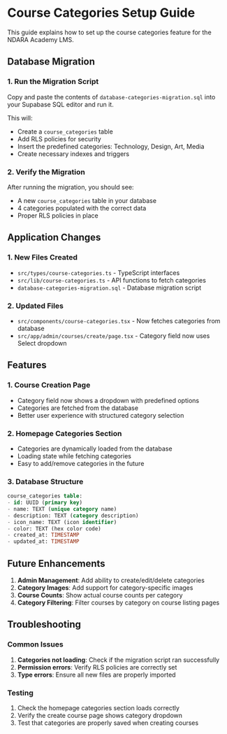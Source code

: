 # Course Categories Setup Guide

This guide explains how to set up the course categories feature for the NDARA Academy LMS.

## Database Migration

### 1. Run the Migration Script

Copy and paste the contents of `database-categories-migration.sql` into your Supabase SQL editor and run it.

This will:
- Create a `course_categories` table
- Add RLS policies for security
- Insert the predefined categories: Technology, Design, Art, Media
- Create necessary indexes and triggers

### 2. Verify the Migration

After running the migration, you should see:
- A new `course_categories` table in your database
- 4 categories populated with the correct data
- Proper RLS policies in place

## Application Changes

### 1. New Files Created

- `src/types/course-categories.ts` - TypeScript interfaces
- `src/lib/course-categories.ts` - API functions to fetch categories
- `database-categories-migration.sql` - Database migration script

### 2. Updated Files

- `src/components/course-categories.tsx` - Now fetches categories from database
- `src/app/admin/courses/create/page.tsx` - Category field now uses Select dropdown

## Features

### 1. Course Creation Page

- Category field now shows a dropdown with predefined options
- Categories are fetched from the database
- Better user experience with structured category selection

### 2. Homepage Categories Section

- Categories are dynamically loaded from the database
- Loading state while fetching categories
- Easy to add/remove categories in the future

### 3. Database Structure

```sql
course_categories table:
- id: UUID (primary key)
- name: TEXT (unique category name)
- description: TEXT (category description)
- icon_name: TEXT (icon identifier)
- color: TEXT (hex color code)
- created_at: TIMESTAMP
- updated_at: TIMESTAMP
```

## Future Enhancements

1. **Admin Management**: Add ability to create/edit/delete categories
2. **Category Images**: Add support for category-specific images
3. **Course Counts**: Show actual course counts per category
4. **Category Filtering**: Filter courses by category on course listing pages

## Troubleshooting

### Common Issues

1. **Categories not loading**: Check if the migration script ran successfully
2. **Permission errors**: Verify RLS policies are correctly set
3. **Type errors**: Ensure all new files are properly imported

### Testing

1. Check the homepage categories section loads correctly
2. Verify the create course page shows category dropdown
3. Test that categories are properly saved when creating courses
